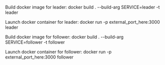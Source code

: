 
Build docker image for leader:
docker build . --build-arg SERVICE=leader -t leader

Launch docker container for leader:
docker run -p external_port_here:3000 leader

Build docker image for follower:
docker build . --build-arg SERVICE=follower -t follower

Launch docker container for follower:
docker run -p external_port_here:3000 follower